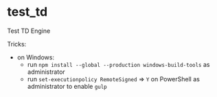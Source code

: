 # test_td
Test TD Engine

Tricks:
* on Windows:
    - run `npm install --global --production windows-build-tools` as administrator
    - run `set-executionpolicy RemoteSigned` => `Y` on PowerShell as administrator to enable `gulp`



